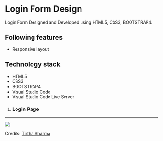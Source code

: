 <h1> Login Form Design </h1>

Login Form Designed and Developed using HTML5, CSS3, BOOTSTRAP4.

## Following features
- Responsive layout

## Technology stack
- HTML5
- CSS3
- BOOTSTRAP4
- Visual Studio Code
- Visual Studio Code Live Server


1) <h3> Login Page
---
  
<img src="https://user-images.githubusercontent.com/45147588/116351279-082cdb80-a811-11eb-8d22-3e7d526830ce.PNG">

</h3> 

Credits: [Tirtha Sharma](https://github.com/genze121 "Tirtha Sharma")

